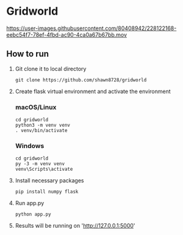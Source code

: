 # Gridworld



https://user-images.githubusercontent.com/80408942/228122168-eebc54f7-78ef-4fbd-ac90-4ca0a67b67bb.mov



## How to run

1. Git clone it to local directory
   
   ```shell
   git clone https://github.com/shawn8728/gridworld
   ```
2. Create flask virtual environment and activate the environment
   ### macOS/Linux

   ```shell
   cd gridworld
   python3 -m venv venv
   . venv/bin/activate
   ```
   ### Windows

   ```shell
   cd gridworld
   py -3 -m venv venv
   venv\Scripts\activate
   ```
3. Install necessary packages
   
   ```shell
   pip install numpy flask
   ```
4. Run app.py
  
   ```shell
   python app.py
   ```
5. Results will be running on 'http://127.0.0.1:5000'
